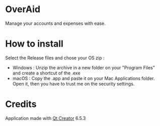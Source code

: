 # OverAid
Manage your accounts and expenses with ease.

# How to install
Select the Release files and chose your OS zip :
- Windows :
Unzip the archive in a new folder on your "Program Files" and create a shortcut of the .exe
- macOS :
Copy the .app and paste it on your Mac Applications folder.
Open it, then you have to trust me on the security settings.

# Credits
Application made with [Qt Creator](https://www.qt.io/product/development-tools) 6.5.3